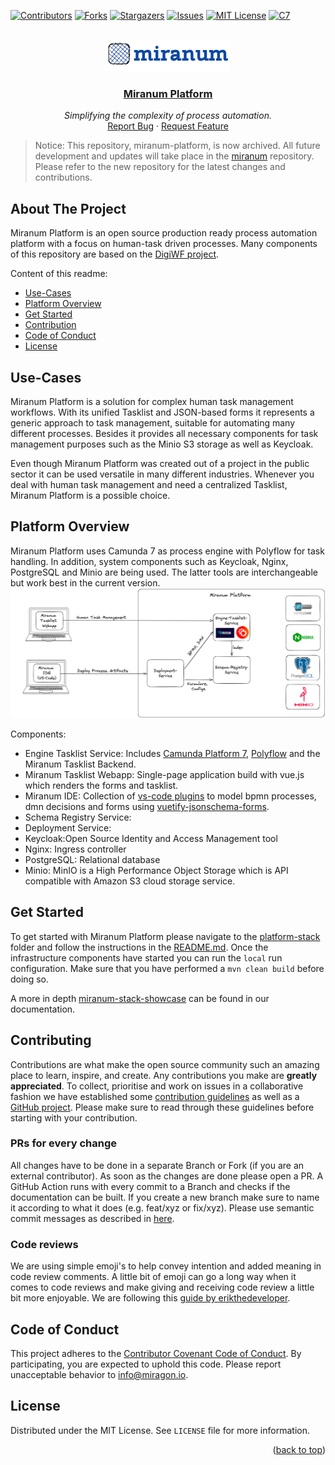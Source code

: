 <div id="top"></div>

<!-- PROJECT SHIELDS -->
[![Contributors][contributors-shield]][contributors-url]
[![Forks][forks-shield]][forks-url]
[![Stargazers][stars-shield]][stars-url]
[![Issues][issues-shield]][issues-url]
[![MIT License][license-shield]][license-url]
[![C7][c7-shield]][c7-url]
<!-- END OF PROJECT SHIELDS -->

<!-- PROJECT LOGO -->
<br />
<div align="center">
    <a href="#">
        <img src="docs/imgs/logo_blau.png" alt="Logo">
    </a>
    <h3><a href="https://miranum.com/">Miranum Platform</a></h3>
    <p>
        <i>Simplifying the complexity of process automation.</i>
        <br />
        <a href="https://github.com/Miragon/miranum-platform/issues">Report Bug</a>
        ·
        <a href="https://github.com/Miragon/miranum-platform/pulls">Request Feature</a>
    </p>
</div>

> Notice: This repository, miranum-platform, is now archived. All future development and updates will take place in the [miranum](https://github.com/Miragon/miranum) repository. Please refer to the new repository for the latest changes and contributions.


## About The Project
Miranum Platform is an open source production ready process automation platform with a focus on human-task driven processes.
Many components of this repository are based on the [DigiWF project](https://github.com/it-at-m/digiwf-core).

Content of this readme:
* [Use-Cases](#use-cases)
* [Platform Overview](#platform-overview)
* [Get Started](#get-started)
* [Contribution](#contributing)
* [Code of Conduct](#code-of-conduct)
* [License](#license)

## Use-Cases
Miranum Platform is a solution for complex human task management workflows. 
With its unified Tasklist and JSON-based forms it represents a generic approach to task management,
suitable for automating many different processes. 
Besides it provides all necessary components for task management purposes such as the Minio S3 storage 
as well as Keycloak. 

Even though Miranum Platform was created out of a project in the public sector it can be used versatile in many different 
industries. Whenever you deal with human task management and need a centralized Tasklist, Miranum Platform is a possible choice.

## Platform Overview
Miranum Platform uses Camunda 7 as process engine with Polyflow for task handling. 
In addition, system components such as Keycloak, Nginx, PostgreSQL and Minio are being used.
The latter tools are interchangeable but work best in the current version.
![Platform Overview](./docs/imgs/miranum-platform.png)

Components: 
* Engine Tasklist Service: Includes [Camunda Platform 7](https://github.com/camunda/camunda-bpm-platform), [Polyflow](https://github.com/holunda-io/camunda-bpm-taskpool) and the Miranum Tasklist Backend.
* Miranum Tasklist Webapp: Single-page application build with vue.js which renders the forms and tasklist. 
* Miranum IDE: Collection of [vs-code plugins](https://marketplace.visualstudio.com/items?itemName=miragon-gmbh.miranum-ide) to model bpmn processes, dmn decisions and forms using [vuetify-jsonschema-forms](https://github.com/koumoul-dev/vuetify-jsonschema-form).
* Schema Registry Service:
* Deployment Service:
* Keycloak:Open Source Identity and Access Management tool
* Nginx: Ingress controller
* PostgreSQL: Relational database
* Minio: MinIO is a High Performance Object Storage which is API compatible with Amazon S3 cloud storage service.

## Get Started
To get started with Miranum Platform please navigate to the [platform-stack](./platform-stack) folder and follow the 
instructions in the [README.md](./platform-stack/README.md). Once the infrastructure components have started you can run the
`local` run configuration. Make sure that you have performed a `mvn clean build` before doing so. 

A more in depth [miranum-stack-showcase](https://miranum.com/docs/guides/showcases/miranum-stack/miranum-stack-showcase/)
can be found in our documentation. 

## Contributing
Contributions are what make the open source community such an amazing place to learn, inspire, and create. Any
contributions you make are **greatly appreciated**.
To collect, prioritise and work on issues in a collaborative fashion we have established some [contribution guidelines](https://miranum.com/docs/components/contributing) as well as a [GitHub project](https://github.com/orgs/Miragon/projects/9).
Please make sure to read through these guidelines before starting with your contribution.

### PRs for every change
All changes have to be done in a separate Branch or Fork (if you are an external contributor). As soon as the changes are
done please open a PR. A GitHub Action runs with every commit to a Branch and checks if the documentation can be built.
If you create a new branch make sure to name it according to what it does (e.g. feat/xyz or fix/xyz). Please use semantic
commit messages as described in [here](https://gist.github.com/joshbuchea/6f47e86d2510bce28f8e7f42ae84c716).

### Code reviews
We are using simple emoji's to help convey intention and added meaning in code review comments. A little bit of emoji can
go a long way when it comes to code reviews and make giving and receiving code review a little bit more enjoyable.
We are following this [guide by erikthedeveloper](https://github.com/erikthedeveloper/code-review-emoji-guide).

## Code of Conduct
This project adheres to the [Contributor Covenant Code of Conduct](./CODE_OF_CONDUCT.md). By participating, you are expected to uphold this code.
Please report unacceptable behavior to info@miragon.io.

## License
Distributed under the MIT License. See `LICENSE` file for more information.
<p align="right">(<a href="#top">back to top</a>)</p>

<!-- MARKDOWN LINKS & IMAGES -->
<!-- https://www.markdownguide.org/basic-syntax/#reference-style-links -->
[contributors-shield]: https://img.shields.io/github/contributors/Miragon/miranum-platform.svg?style=for-the-badge
[contributors-url]: https://github.com/Miragon/miranum-platform/graphs/contributors

[forks-shield]: https://img.shields.io/github/forks/Miragon/miranum-platform.svg?style=for-the-badge
[forks-url]: https://github.com/Miragon/miranum-platform/network/members

[stars-shield]: https://img.shields.io/github/stars/Miragon/miranum-platform.svg?style=for-the-badge
[stars-url]: https://github.com/Miragon/miranum-platform/stargazers

[issues-shield]: https://img.shields.io/github/issues/Miragon/miranum-platform.svg?style=for-the-badge
[issues-url]: https://github.com/Miragon/miranum-platform/issues

[license-shield]: https://img.shields.io/github/license/Miragon/miranum-platform.svg?style=for-the-badge
[license-url]: https://github.com/Miragon/miranum-platform/blob/main/LICENSE

[c7-shield]: https://img.shields.io/badge/Compatible%20with-Camunda%20Platform%207-blue.svg?style=for-the-badge
[c7-url]: https://camunda.com/de/platform-7/
